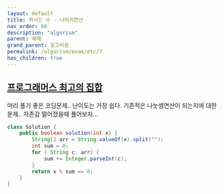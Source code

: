 ```yaml
---
layout: default
title: 하샤드 수 - 나머지연산
nav_order: 66
description: "algorism"
parent: 예제
grand_parent: 알고리즘
permalink: /algorism/exam/etc/7
has_children: true
---
```


## [프로그래머스 최고의 집합](https://programmers.co.kr/learn/courses/30/lessons/12947)

머리 풀기 좋은 코딩문제..
난이도는 가장 쉽다. 기존적은 나눗셈연산이 되는지에 대한 문제..
자존감 떨어졌을때 풀어보자...


```java
class Solution {
    public boolean solution(int x) {
        String[] arr = String.valueOf(x).split("");
        int sum = 0;
        for ( String c: arr) {
            sum += Integer.parseInt(c);
        }
        return x % sum == 0;
    }
}
```
